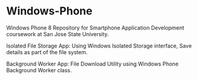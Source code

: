 Windows-Phone
=============

Windows Phone 8 Repository for Smartphone Application Development coursework at San Jose State University.

Isolated File Storage App: Using Windows Isolated Storage interface, Save details as part of the file system.

Background Worker App: File Download Utility using Windows Phone Background Worker class.